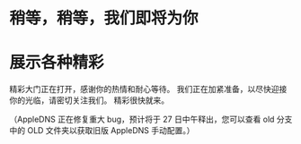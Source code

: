 # 稍等，稍等，我们即将为你
# 展示各种精彩
精彩大门正在打开，感谢你的热情和耐心等待。
我们正在加紧准备，以尽快迎接你的光临，请密切关注我们。
精彩很快就来。

（AppleDNS 正在修复重大 bug，预计将于 27 日中午释出，您可以查看 old 分支中的 OLD 文件夹以获取旧版 AppleDNS 手动配置。）
